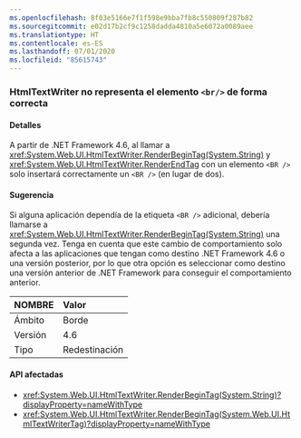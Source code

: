 ```yaml
---
ms.openlocfilehash: 8f03e5166e7f1f598e9bba7fb8c550809f287b82
ms.sourcegitcommit: e02d17b2cf9c1258dadda4810a5e6072a0089aee
ms.translationtype: HT
ms.contentlocale: es-ES
ms.lasthandoff: 07/01/2020
ms.locfileid: "85615743"
---
```

### <a name="htmltextwriter-does-not-render-br-element-correctly"></a>HtmlTextWriter no representa el elemento `<br/>` de forma correcta

#### <a name="details"></a>Detalles

A partir de .NET Framework 4.6, al llamar a <xref:System.Web.UI.HtmlTextWriter.RenderBeginTag(System.String)> y <xref:System.Web.UI.HtmlTextWriter.RenderEndTag> con un elemento `<BR />` solo insertará correctamente un `<BR />` (en lugar de dos).

#### <a name="suggestion"></a>Sugerencia

Si alguna aplicación dependía de la etiqueta `<BR />` adicional, debería llamarse a <xref:System.Web.UI.HtmlTextWriter.RenderBeginTag(System.String)> una segunda vez. Tenga en cuenta que este cambio de comportamiento solo afecta a las aplicaciones que tengan como destino .NET Framework 4.6 o una versión posterior, por lo que otra opción es seleccionar como destino una versión anterior de .NET Framework para conseguir el comportamiento anterior.

| NOMBRE    | Valor       |
|:--------|:------------|
| Ámbito   | Borde        |
| Versión | 4.6         |
| Tipo    | Redestinación |

#### <a name="affected-apis"></a>API afectadas

- <xref:System.Web.UI.HtmlTextWriter.RenderBeginTag(System.String)?displayProperty=nameWithType>
- <xref:System.Web.UI.HtmlTextWriter.RenderBeginTag(System.Web.UI.HtmlTextWriterTag)?displayProperty=nameWithType>
